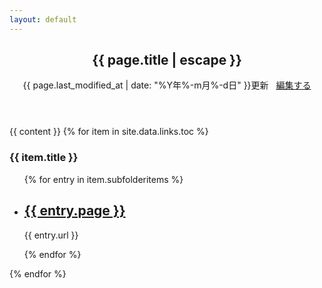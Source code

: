 ```yaml
---
layout: default
---
```

<section class="blog">
<header>
<h1 class="doc-title">{{ page.title | escape }}</h1>
<p class="meta">
{{ page.last_modified_at | date: "%Y年%-m月%-d日" }}更新
&nbsp;
<i class="fa-pencil"></i>
<a href="https://github.com/{{ site.repository }}/blob/master/{{ page.path }}" alt="Edit">
編集する
</a>
</p>
</header>
  {{ content }}
  {% for item in site.data.links.toc %}
    <h3>{{ item.title }}</h3>
      <ul class="list">
        {% for entry in item.subfolderitems %}
          <li>
            <h2><a href="{{ entry.url }}">{{ entry.page }}</a></h2>
            <p class="meta">{{ entry.url }}</p>
          </li>
        {% endfor %}
      </ul>
  {% endfor %}
</section>
</article>

<script>
{% include js/anchor.min.js %}
</script>
<script>anchors.add('h1, h2, h3, h4, h5, h6');</script>

<script>
function connecttext( textid, ischecked ) {
  document.getElementById(textid).disabled = !ischecked;
}
</script>
